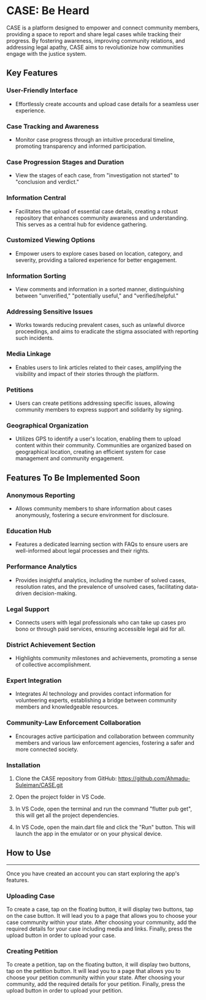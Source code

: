 # CASE: Be Heard

CASE is a platform designed to empower and connect community members, providing a space to report and share legal cases while tracking their progress. By fostering awareness, improving community relations, and addressing legal apathy, CASE aims to revolutionize how communities engage with the justice system.

## Key Features

### User-Friendly Interface
- Effortlessly create accounts and upload case details for a seamless user experience.

### Case Tracking and Awareness
- Monitor case progress through an intuitive procedural timeline, promoting transparency and informed participation.

### Case Progression Stages and Duration
- View the stages of each case, from "investigation not started" to "conclusion and verdict."

### Information Central
- Facilitates the upload of essential case details, creating a robust repository that enhances community awareness and understanding. This serves as a central hub for evidence gathering.

### Customized Viewing Options
- Empower users to explore cases based on location, category, and severity, providing a tailored experience for better engagement.

### Information Sorting
- View comments and information in a sorted manner, distinguishing between "unverified," "potentially useful," and "verified/helpful."

### Addressing Sensitive Issues
- Works towards reducing prevalent cases, such as unlawful divorce proceedings, and aims to eradicate the stigma associated with reporting such incidents.

### Media Linkage
- Enables users to link articles related to their cases, amplifying the visibility and impact of their stories through the platform.

### Petitions
- Users can create petitions addressing specific issues, allowing community members to express support and solidarity by signing.

### Geographical Organization
- Utilizes GPS to identify a user's location, enabling them to upload content within their community. Communities are organized based on geographical location, creating an efficient system for case management and community engagement.

## Features To Be Implemented Soon

### Anonymous Reporting
- Allows community members to share information about cases anonymously, fostering a secure environment for disclosure.

### Education Hub
- Features a dedicated learning section with FAQs to ensure users are well-informed about legal processes and their rights.

### Performance Analytics
- Provides insightful analytics, including the number of solved cases, resolution rates, and the prevalence of unsolved cases, facilitating data-driven decision-making.

### Legal Support
- Connects users with legal professionals who can take up cases pro bono or through paid services, ensuring accessible legal aid for all.

### District Achievement Section
- Highlights community milestones and achievements, promoting a sense of collective accomplishment.

### Expert Integration
- Integrates AI technology and provides contact information for volunteering experts, establishing a bridge between community members and knowledgeable resources.

### Community-Law Enforcement Collaboration
- Encourages active participation and collaboration between community members and various law enforcement agencies, fostering a safer and more connected society.

### Installation

1. Clone the CASE repository from GitHub: https://github.com/Ahmadu-Suleiman/CASE.git

2. Open the project folder in VS Code.

3. In VS Code, open the terminal and run the command "flutter pub get", this will get all the project dependencies.

4. In VS Code, open the main.dart file and click the "Run" button. This will launch the app in the emulator or on your physical device.

## How to Use

<hr>

Once you have created an account you can start exploring the app's features.

### Uploading Case

To create a case, tap on the floating button, it will display two buttons, tap on the case button. It will lead you to a page that allows you to choose your case community within your state. After choosing your community, add the required details for your case including media and links. Finally, press the upload button in order to upload your case.

### Creating Petition

To create a petition, tap on the floating button, it will display two buttons, tap on the petition button. It will lead you to a page that allows you to choose your petition community within your state. After choosing your community, add the required details for your petition. Finally, press the upload button in order to upload your petition.
